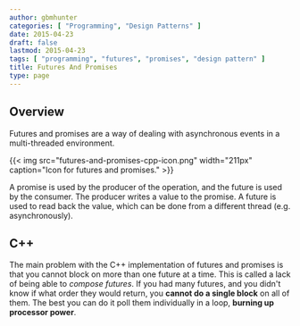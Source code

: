 ```yaml
---
author: gbmhunter
categories: [ "Programming", "Design Patterns" ]
date: 2015-04-23
draft: false
lastmod: 2015-04-23
tags: [ "programming", "futures", "promises", "design pattern" ]
title: Futures And Promises
type: page
---
```


## Overview

Futures and promises are a way of dealing with asynchronous events in a multi-threaded environment.

{{< img src="futures-and-promises-cpp-icon.png" width="211px" caption="Icon for futures and promises." >}}

A promise is used by the producer of the operation, and the future is used by the consumer. The producer writes a value to the promise. A future is used to read back the value, which can be done from a different thread (e.g. asynchronously).

## C++

The main problem with the C++ implementation of futures and promises is that you cannot block on more than one future at a time. This is called a lack of being able to <i>compose futures</i>. If you had many futures, and you didn't know if what order they would return, you <b>cannot do a single block</b> on all of them. The best you can do it poll them individually in a loop, <b>burning up processor power</b>.

